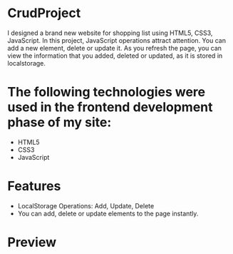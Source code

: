 # CrudProject
I designed a brand new website for shopping list using HTML5, CSS3, JavaScript. In this project, JavaScript operations attract attention. You can add a new element, delete or update it. As you refresh the page, you can view the information that you added, deleted or updated, as it is stored in localstorage.

# The following technologies were used in the frontend development phase of my site:
- HTML5
- CSS3
- JavaScript

# Features
- LocalStorage Operations: Add, Update, Delete
- You can add, delete or update elements to the page instantly.

# Preview


